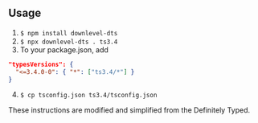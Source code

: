 ## Usage

1. `$ npm install downlevel-dts`
2. `$ npx downlevel-dts . ts3.4`
3. To your package.json, add

```json
"typesVersions": {
  "<=3.4.0-0": { "*": ["ts3.4/*"] }
}
```

4. `$ cp tsconfig.json ts3.4/tsconfig.json`

These instructions are modified and simplified from the Definitely Typed.
